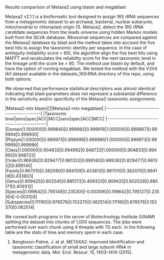 
Results comparison of Metaxa2 using blastn and megablast

Metaxa2 v2.1.1 is a bioiformatic tool designed to assign 16S rRNA sequences from a metagenomic dataset to an archaeal, bacterial, nuclear eukaryote, mitochondrial or chloroplast origin (1). Metaxa2, detect the 16S rRNA candidate sequences from the reads universe using hidden Markov models built from the SILVA database. Ribosomal sequences are compared against the Metaxa2 database by blast and the method takes into account the five best hits to assign the taxonomic identity per sequence. In the case of ambiguity (reliability score < 80), the algorithm align the five best hits using MAFFT and recalculates the reliability score for the next taxonomic level in the lineage until the score be > 80. The method use blastn by default, and have the option of running megablast. We tested the method with the V3V4 lib1 dataset available in the datasets_16SrRNA directory of this repo, using both options:

We observed that performance statistical descriptors was almost identical indicating that blast parameters does not represent a substantial difference in the sensitivity and/or specificity of the Metaxa2 taxonomic assignments.

|Metaxa2-mtx blastn||||Metaxa2-mtx megablast|
|---------------------------------------------|
|Taxonomic level|sens|spec|ACC|MCC|sens|spec|ACC|MCC|
|-----------------------------------------------|
|Domain|1.000000|0.999840|0.999992|0.999916|1.000000|0.999867|0.999994|0.999930|
|Phylum|1.000000|0.999973|0.999999|0.999986|1.000000|0.999973|0.999999|0.999986|
|Class|1.000000|0.904833|0.994992|0.948723|1.000000|0.904833|0.994992|0.948723|
|Order|0.969362|0.829477|0.961332|0.699140|0.969362|0.829477|0.961332|0.699140|
|Family|0.967010|0.382080|0.894109|0.433813|0.967010|0.382070|0.894108|0.433803|
|Genus|0.909425|0.602545|0.885172|0.409323|0.909425|0.602529|0.885171|0.409312|
|Species|0.199642|0.795149|0.235305|-0.003090|0.199642|0.795127|0.235304|-0.003103|
|Subspecies|0.111160|0.978576|0.153370|0.062514|0.111160|0.978576|0.153370|0.062514|

We runned both programs in the server of Biotechnology Institute (UNAM) splitting the dataset into chunks of 1,000 sequences. The jobs were performed over each chunk using 4 threads with 7G each. In the following table are the stats of time and memory spent in each case.








1. Bengtsson-Palme, J. et al. METAXA2: improved identification and taxonomic classification of small and large subunit rRNA in metagenomic data. Mol. Ecol. Resour. 15, 1403–1414 (2015).
